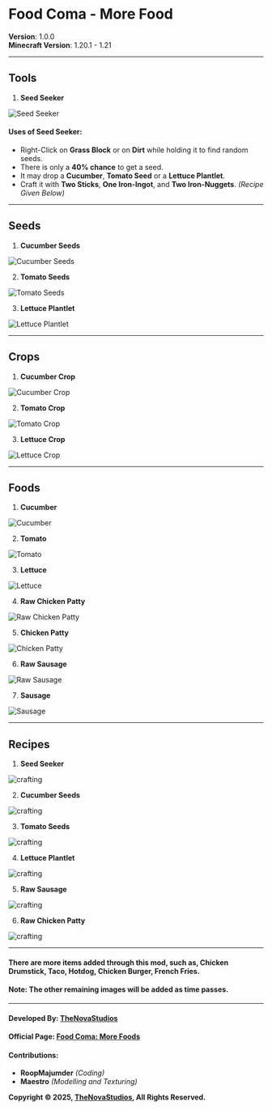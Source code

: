 # **Food Coma - More Food**

**Version**: 1.0.0   
**Minecraft Version**: 1.20.1 - 1.21

---

## Tools

1. **Seed Seeker**

![Seed Seeker](https://media.discordapp.net/attachments/1193862012401356842/1349847751919140895/image.png?ex=67d4972f&is=67d345af&hm=2f75d4dcd660e922381496341655a3856151f12b5bfe6dd9671020e3dd1e66b9&=&format=png&quality=lossless)

#### **Uses of Seed Seeker**:

- Right-Click on **Grass Block** or on **Dirt** while holding it to find random seeds.
- There is only a **40% chance** to get a seed.
- It may drop a **Cucumber**, **Tomato Seed** or a **Lettuce Plantlet**.
- Craft it with **Two Sticks**, **One Iron-Ingot**, and **Two Iron-Nuggets**. _(Recipe Given Below)_

---

## Seeds

1. **Cucumber Seeds**

![Cucumber Seeds](https://media.discordapp.net/attachments/1193862012401356842/1349852890042335232/image.png?ex=67d49bf8&is=67d34a78&hm=8faa187949727d9792d7ecc20f1e322c50262e54c32f088ebda0a491a986c99d&=&format=png&quality=lossless)

2. **Tomato Seeds**

![Tomato Seeds](https://media.discordapp.net/attachments/1193862012401356842/1349852890327416933/image.png?ex=67d49bf8&is=67d34a78&hm=8645768f6a393b4ad736ec1245d727bab76a65fa90d7cbc1306df6036647c482&=&format=png&quality=lossless)

3. **Lettuce Plantlet**

![Lettuce Plantlet](https://media.discordapp.net/attachments/1193862012401356842/1349852890566754425/image.png?ex=67d49bf8&is=67d34a78&hm=a58a193c74f5a9f9d07048d30522da95ecbf61a5865cafe382959e3b48484459&=&format=png&quality=lossless)

---

## Crops

1. **Cucumber Crop**

![Cucumber Crop](https://media.discordapp.net/attachments/1193862012401356842/1349850166953508864/image.png?ex=67d4996e&is=67d347ee&hm=5e332da49ec5eb7a33916b782449f8a9e041a84965609823074281e66481c435&=&format=png&quality=lossless)

2. **Tomato Crop**

![Tomato Crop](https://media.discordapp.net/attachments/1193862012401356842/1349851027112988672/image.png?ex=67d49a3b&is=67d348bb&hm=68cbbb01cb05f069654f23b9464ad549136536b6f79a9c92752503b9abedc576&=&format=png&quality=lossless)

3. **Lettuce Crop**

![Lettuce Crop](https://media.discordapp.net/attachments/1193862012401356842/1349851489828470875/image.png?ex=67d49aaa&is=67d3492a&hm=c33297c737676c3219bf1f8ae2c8c7a6754199e052752642e3c8c9dd147fa48a&=&format=png&quality=lossless)

---

## Foods

1. **Cucumber**

![Cucumber](https://media.discordapp.net/attachments/1193862012401356842/1349854206814846986/image.png?ex=67d49d31&is=67d34bb1&hm=3b29e944fd8d9c232ab6277e3e53519657177f2acb220ecbfee2e7b090f01e9d&=&format=png&quality=lossless)

2. **Tomato**

![Tomato](https://media.discordapp.net/attachments/1193862012401356842/1349854585187074079/image.png?ex=67d49d8c&is=67d34c0c&hm=3eebb3510217f1aac3c58a0f551aa6010233fb6d43cdf638e2a1633c619a0b69&=&format=png&quality=lossless)

3. **Lettuce**

![Lettuce](https://media.discordapp.net/attachments/1193862012401356842/1349854894701674577/image.png?ex=67d49dd5&is=67d34c55&hm=4ba1d5eac98cc564d2db2953f06bce301160fc8677065ded8f65f4311de37464&=&format=png&quality=lossless)

4. **Raw Chicken Patty**

![Raw Chicken Patty](https://media.discordapp.net/attachments/1193862012401356842/1349855249690656830/image.png?ex=67d49e2a&is=67d34caa&hm=46850741c30fe0719e1e9390d5176d6eca7172f293447586f330b6ec904a64d6&=&format=png&quality=lossless)

5. **Chicken Patty**

![Chicken Patty](https://media.discordapp.net/attachments/1193862012401356842/1349855685491298364/image.png?ex=67d49e92&is=67d34d12&hm=4c2bde18a502951f99244f68baf23863dc0246cf2aa701d56ec663400a720a6e&=&format=png&quality=lossless)

6. **Raw Sausage**

![Raw Sausage](https://media.discordapp.net/attachments/1193862012401356842/1349855900428406975/image.png?ex=67d49ec5&is=67d34d45&hm=0d2677f7299afe2a82b708289305fba265bdcb4c22f897d41cc9272d7c8064d5&=&format=png&quality=lossless)

7. **Sausage**

![Sausage](https://media.discordapp.net/attachments/1193862012401356842/1349855994703904930/image.png?ex=67d49edc&is=67d34d5c&hm=2421587500e7d782eece1f9f61ed12f23ce3cf8a848b4988c127264f8da28912&=&format=png&quality=lossless)

---

## Recipes

1. **Seed Seeker**

![crafting](https://media.discordapp.net/attachments/1193862012401356842/1350866278826381433/image.png?ex=67d84bc2&is=67d6fa42&hm=5bdbcb4b3b768b2c478ee9b5882a93543a67c639f879eb89b01e3bb992589158&=&format=png&quality=lossless)

2. **Cucumber Seeds**

![crafting](https://media.discordapp.net/attachments/1193862012401356842/1350865582492225581/image.png?ex=67d84b1c&is=67d6f99c&hm=cba4ec6d722480464bd23c547e2c3be2c90db53d741d1eacf42ba17c063e27c5&=&format=png&quality=lossless)

3. **Tomato Seeds**

![crafting](https://media.discordapp.net/attachments/1193862012401356842/1350865582848872458/image.png?ex=67d84b1c&is=67d6f99c&hm=8b6e5ca1b5c18ec5723f9089dbcfcff9a9d44ac805717b886bec192010187181&=&format=png&quality=lossless)

4. **Lettuce Plantlet**

![crafting](https://media.discordapp.net/attachments/1193862012401356842/1350865583150989385/image.png?ex=67d84b1c&is=67d6f99c&hm=417f23bde05a4cd378c8428dba203e2ff02d32f9169465642a50f74fb8ae379c&=&format=png&quality=lossless)

5. **Raw Sausage**

![crafting](https://media.discordapp.net/attachments/1193862012401356842/1350867207604932719/image.png?ex=67d84ca0&is=67d6fb20&hm=71f860b6ee85b1439ac343a3c533a45da54c973034b1a8b37f1ceac3652c60e5&=&format=png&quality=lossless)

6. **Raw Chicken Patty**

![crafting](https://media.discordapp.net/attachments/1193862012401356842/1350867207864848435/image.png?ex=67d84ca0&is=67d6fb20&hm=8d33de76aadc6252e52480a14c4e83811439b1ead1eb29a06d918346b3fe060a&=&format=png&quality=lossless)

---

#### There are more items added through this mod, such as, Chicken Drumstick, Taco, Hotdog, Chicken Burger, French Fries.

#### Note: The other remaining images will be added as time passes.

---



#### **Developed By**: [TheNovaStudios](https://thenovastudios.github.io/)  

#### **Official Page**: [Food Coma: More Foods](https://thenovastudios.github.io/project/0001)

#### **Contributions**:
- **RoopMajumder** *(Coding)*
- **Maestro** *(Modelling and Texturing)*

**Copyright &copy; 2025, [TheNovaStudios](https://thenovastudios.github.io/), All Rights Reserved.**
